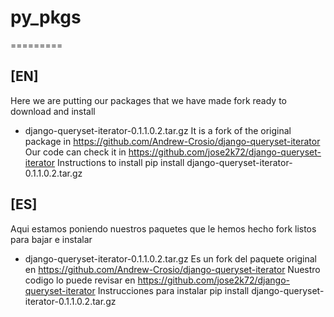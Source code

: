 # py_pkgs
=========

[EN]
----
Here we are putting our packages that we have made fork ready to download and install

- django-queryset-iterator-0.1.1.0.2.tar.gz
It is a fork of the original package in
https://github.com/Andrew-Crosio/django-queryset-iterator
Our code can check it in
https://github.com/jose2k72/django-queryset-iterator
Instructions to install
pip install django-queryset-iterator-0.1.1.0.2.tar.gz


[ES]
----
Aqui estamos poniendo nuestros paquetes que le hemos hecho fork listos para bajar e instalar

- django-queryset-iterator-0.1.1.0.2.tar.gz
Es un fork del paquete original en 
https://github.com/Andrew-Crosio/django-queryset-iterator
Nuestro codigo lo puede revisar en 
https://github.com/jose2k72/django-queryset-iterator
Instrucciones para instalar
pip install django-queryset-iterator-0.1.1.0.2.tar.gz
